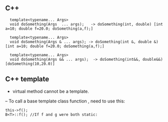 
## C++
```
  template<typename... Args>
  void doSomething(Args  ... args);   -> doSomething(int, double) [int a=10; double f=20.0; doSomething(a,f);]

  template<typename... Args>
  void doSomething(Args & ... args); -> doSomething(int &, double &)  [int a=10; double f=20.0; doSomething(a,f);]

  template<typename... Args>
  void doSomething(Args && ... args);  -> doSomething(int&&, double&&) [doSomething(10,20.0)]

```

## C++ template
- virtual method cannot be a template. 

– To call a base template class function , need to use this:
```
this->f();
B<T>::f(); //If f and g were both static:
```
